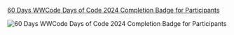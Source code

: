 [60 Days WWCode Days of Code 2024 Completion Badge for Participants](https://github.com/ThanaReka/WWCode-Days-of-Code-Challenge-2024/assets/96094922/983c7835-700d-4df5-8f73-5ff4fbfcf308)

<img alt="60 Days WWCode Days of Code 2024 Completion Badge for Participants" align="left" src="[https://drive.google.com/
https://drive.usercontent.google.com/download?id=1ZEbkuwX3rWhdgkRPcJdVTAdLzKn_0irs&export=download&authuser=0]">

